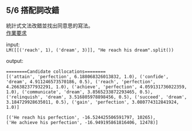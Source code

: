 ## 5/6 搭配詞改錯
統計式文法改錯並找出同意思的寫法。  
[作業要求](https://hackmd.io/tZ34-bq-SMeZ_Un64cCzDQ?view)  

input:  
`LM([[('reach', 1), ('dream', 3)]], "He reach his dream".split())`  

output:  
```
========Candidate collocations========
[('attain', 'perfection', 6.188068326013832, 1.0), ('confide', 'dream', 4.911246573570186, 0.5), ('reach', 'perfection', 4.266382377932291, 1.0), ('achieve', 'perfection', 4.059131736022359, 1.0), ('communicate', 'dream', 3.8565233872293465, 0.5), ('relinquish', 'dream', 3.516805978898456, 0.5), ('succeed', 'dream', 3.184729928635011, 0.5), ('gain', 'perfection', 3.080774312841924, 1.0)]

[('He reach his perfection', -16.524425506591797, 10265), 
('He achieve his perfection', -16.949195861816406, 12478)]
```  
